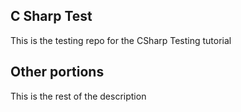 ## C Sharp Test
This is the testing repo for the CSharp Testing tutorial

## Other portions
This is the rest of the description
